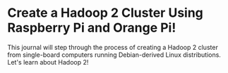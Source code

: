 # Create a Hadoop 2 Cluster Using Raspberry Pi and Orange Pi!

This journal will step through the process of creating a Hadoop 2 cluster from single-board computers running Debian-derived Linux distributions.
Let's learn about Hadoop 2!
